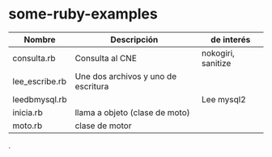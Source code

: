 # some-ruby-examples

|Nombre|Descripción|de interés|
|---|---|---|
|consulta.rb|Consulta al CNE|nokogiri, sanitize|
|lee_escribe.rb|Une dos archivos y uno de escritura|
|leedbmysql.rb||Lee mysql2|
|inicia.rb|llama a objeto (clase de moto)|
|moto.rb| clase de motor|
.

